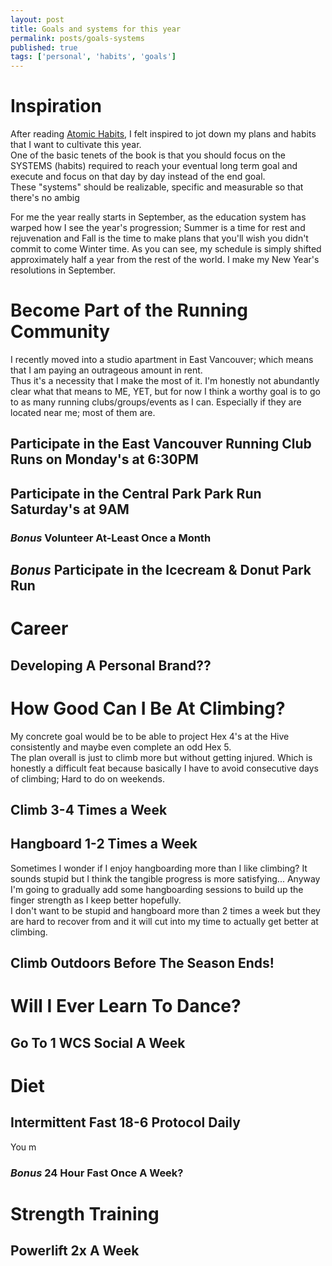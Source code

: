 ```yaml
---
layout: post
title: Goals and systems for this year
permalink: posts/goals-systems
published: true
tags: ['personal', 'habits', 'goals']
---
```


# Inspiration
After reading [Atomic Habits](https://www.goodreads.com/book/show/40121378-atomic-habits), I felt inspired to jot down my plans and habits that I want to cultivate this year.   
One of the basic tenets of the book is that you should focus on the SYSTEMS (habits) required to reach your eventual long term goal and execute and focus on that day by day instead of the end goal.   
These "systems" should be realizable, specific and measurable so that there's no ambig 

For me the year really starts in September, as the education system has warped how I see the year's progression; Summer is a time for rest and rejuvenation and Fall is the time to make plans that you'll wish you didn't commit to come Winter time.
As you can see, my schedule is simply shifted approximately half a year from the rest of the world. I make my New Year's resolutions in September.   



# Become Part of the Running Community
I recently moved into a studio apartment in East Vancouver; which means that I am paying an outrageous amount in rent.    
Thus it's a necessity that I make the most of it. I'm honestly not abundantly clear what that means to ME, YET, 
but for now I think a worthy goal is to go to as many running clubs/groups/events as I can. Especially if they are located near me; most of them are. 
## Participate in the East Vancouver Running Club Runs on Monday's at 6:30PM
## Participate in the Central Park Park Run Saturday's at 9AM 
### *Bonus* Volunteer At-Least Once a Month
## *Bonus* Participate in the Icecream & Donut Park Run

# Career
## Developing A Personal Brand??

# How Good Can I Be At Climbing? 
My concrete goal would be to be able to project Hex 4's at the Hive consistently and maybe even complete an odd Hex 5.     
The plan overall is just to climb more but without getting injured. Which is honestly a difficult feat because basically I have to avoid consecutive days of climbing; Hard to do on weekends.   
## Climb 3-4 Times a Week 
## Hangboard 1-2 Times a Week
Sometimes I wonder if I enjoy hangboarding more than I like climbing? It sounds stupid but I think the tangible progress is more satisfying...
Anyway I'm going to gradually add some hangboarding sessions to build up the finger strength as I keep better hopefully.    
I don't want to be stupid and hangboard more than 2 times a week but they are hard to recover from and it will cut into my time to actually get better at climbing.
## Climb Outdoors Before The Season Ends!

# Will I Ever Learn To Dance?
## Go To 1 WCS Social A Week

# Diet
## Intermittent Fast 18-6 Protocol Daily
You m
### *Bonus* 24 Hour Fast Once A Week?

# Strength Training
## Powerlift 2x A Week

